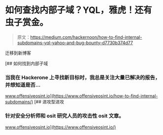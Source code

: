 # 如何查找内部子域？YQL，雅虎！还有虫子赏金。

> 原文：<https://medium.com/hackernoon/how-to-find-internal-subdomains-yql-yahoo-and-bug-bounty-d7730b374d77>

迁移到新博客

[](https://www.offensiveosint.io/how-to-find-internal-subdomains/) [## 如何找到内部子域

### 当我在 Hackerone 上寻找新目标时，我总是关注大量已解决的报告，并想知道是否…

www.offensiveosint.io](https://www.offensiveosint.io/how-to-find-internal-subdomains/) [](https://www.offensiveosint.io/) [## 进攻型进攻

### 针对安全分析师和 osit 研究人员的攻击性 osit 文章。

www.offensiveosint.io](https://www.offensiveosint.io/)